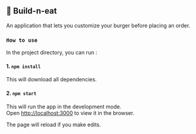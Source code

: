 ## 🍔 Build-n-eat 

An application that lets you customize your burger before placing an order.

### `How to use` 
In the project directory, you can run :

#### 1. `npm install` 
This will download all dependencies. 

#### 2. `npm start` 

This will run the app in the development mode.<br />
Open [http://localhost:3000](http://localhost:3000) to view it in the browser.

The page will reload if you make edits.<br />

